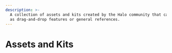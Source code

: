 ```yaml
---
description: >-
  A collection of assets and kits created by the Halo community that can be used
  as drag-and-drop features or general references.
---
```


# Assets and Kits

